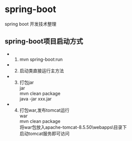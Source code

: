# spring-boot
spring boot 开发技术整理

## spring-boot项目启动方式
- 1. mvn spring-boot:run
- 2. 启动类直接运行主方法
- 3. 打包jar  
	<packaging>jar</packaging>  
	mvn clean package  
	java -jar xxx.jar  
- 4. 打包war,发布tomcat运行  
	<packaging>war</packaging>  
	mvn clean package  
	将war包放入apache-tomcat-8.5.50\webapps\目录下  
	启动tomcat服务即可访问  